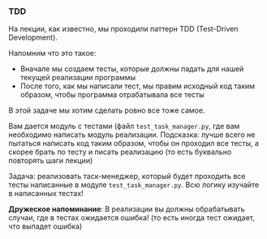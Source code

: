 ### TDD

На лекции, как известно, мы проходили паттерн TDD (Test-Driven Development).

Напомним что это такое: 

* Вначале мы создаем тесты, которые должны падать для нашей текущей реализации программы
* После того, как мы написали тест, мы правим исходный код таким образом, чтобы программа отрабатывала все тесты

В этой задаче мы хотим сделать ровно все тоже самое.

Вам дается модуль с тестами (файл `test_task_manager.py`, где вам необходимо написать модуль реализации. Подсказка: лучше всего не пытаться написать код таким образом, чтобы он проходил все тесты, а скорее брать по тесту и писать реализацию (то есть буквально повторять шаги лекции)

Задача: реализовать таск-менеджер, который будет проходить все тесты написанные в модуле `test_task_manager.py`. Всю логику изучайте в написанных тестах!

**Дружеское напоминание**: В реализации вы должны обрабатывать случаи, где в тестах ожидается ошибка! (то есть иногда тест ожидает, что выпадет ошибка)
